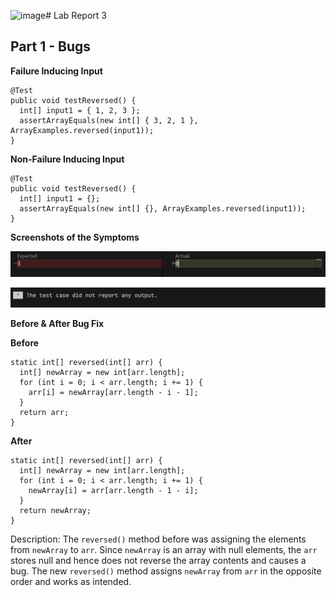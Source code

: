![image](https://github.com/aslanchan7/cse15l-lab-reports/assets/124756060/a85a239a-56e9-4012-a86e-c91c5a921602)# Lab Report 3

## Part 1 - Bugs

**Failure Inducing Input**

```
@Test
public void testReversed() {
  int[] input1 = { 1, 2, 3 };
  assertArrayEquals(new int[] { 3, 2, 1 }, ArrayExamples.reversed(input1));
}
```

**Non-Failure Inducing Input**

```
@Test
public void testReversed() {
  int[] input1 = {};
  assertArrayEquals(new int[] {}, ArrayExamples.reversed(input1));
}
```

**Screenshots of the Symptoms**

![Image](lab-report-3-ss1.png)

![Image](lab-report-3-ss2.png)

**Before & After Bug Fix**

**Before**

```
static int[] reversed(int[] arr) {
  int[] newArray = new int[arr.length];
  for (int i = 0; i < arr.length; i += 1) {
    arr[i] = newArray[arr.length - i - 1];
  }
  return arr;
}
```

**After**

```
static int[] reversed(int[] arr) {
  int[] newArray = new int[arr.length];
  for (int i = 0; i < arr.length; i += 1) {
    newArray[i] = arr[arr.length - 1 - i];
  }
  return newArray;
}
```

Description: The `reversed()` method before was assigning the elements from `newArray` to `arr`. Since `newArray` is an array with null elements, the `arr` stores null and hence does not reverse the array contents and causes a bug. The new `reversed()` method assigns `newArray` from `arr` in the opposite order and works as intended.
